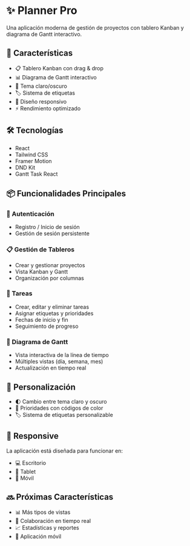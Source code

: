 
# ✨ Planner Pro

Una aplicación moderna de gestión de proyectos con tablero Kanban y diagrama de Gantt interactivo.

## 🚀 Características

- 📋 Tablero Kanban con drag & drop
- 📊 Diagrama de Gantt interactivo
- 🎨 Tema claro/oscuro
- 🏷️ Sistema de etiquetas
- 📱 Diseño responsivo
- ⚡ Rendimiento optimizado

## 🛠️ Tecnologías

- React
- Tailwind CSS
- Framer Motion
- DND Kit
- Gantt Task React

## 📦 Funcionalidades Principales

### 🔐 Autenticación
- Registro / Inicio de sesión
- Gestión de sesión persistente

### 📋 Gestión de Tableros
- Crear y gestionar proyectos
- Vista Kanban y Gantt
- Organización por columnas

### 📌 Tareas
- Crear, editar y eliminar tareas
- Asignar etiquetas y prioridades
- Fechas de inicio y fin
- Seguimiento de progreso

### 🎯 Diagrama de Gantt
- Vista interactiva de la línea de tiempo
- Múltiples vistas (día, semana, mes)
- Actualización en tiempo real

## 🎨 Personalización

- 🌓 Cambio entre tema claro y oscuro
- 🎯 Prioridades con códigos de color
- 🏷️ Sistema de etiquetas personalizable

## 📱 Responsive

La aplicación está diseñada para funcionar en:
- 💻 Escritorio
- 📱 Tablet
- 📱 Móvil

## 🔜 Próximas Características

- 📊 Más tipos de vistas
- 👥 Colaboración en tiempo real
- 📈 Estadísticas y reportes
- 📱 Aplicación móvil

